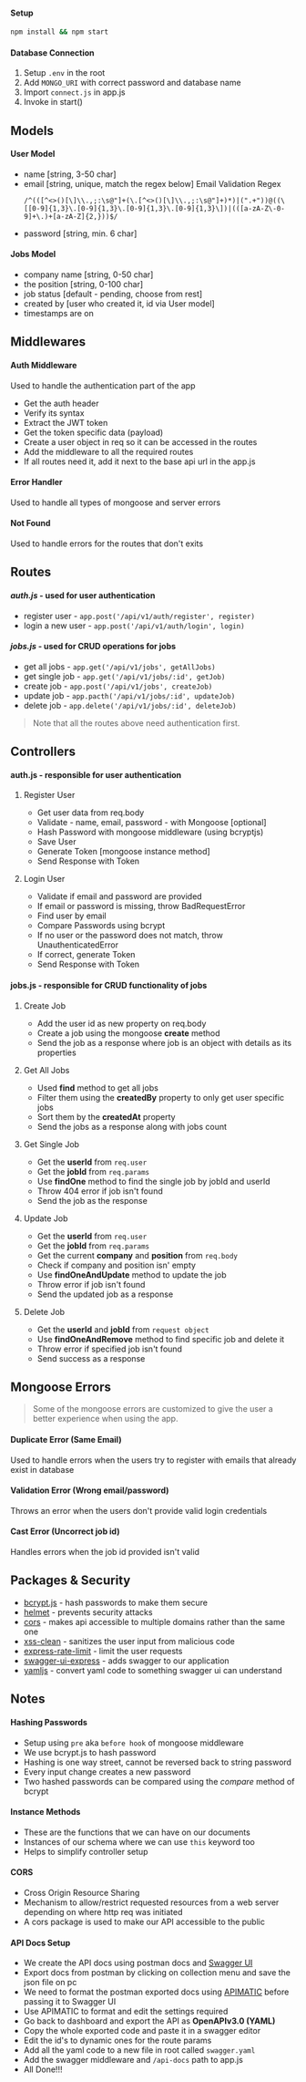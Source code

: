 #### Setup

```bash
npm install && npm start
```

#### Database Connection

1. Setup `.env` in the root
2. Add `MONGO_URI` with correct password and database name
3. Import `connect.js` in app.js
4. Invoke in start()

## Models

#### User Model

- name [string, 3-50 char]
- email [string, unique, match the regex below]
  Email Validation Regex
  ```regex
  /^(([^<>()[\]\\.,;:\s@"]+(\.[^<>()[\]\\.,;:\s@"]+)*)|(".+"))@((\[[0-9]{1,3}\.[0-9]{1,3}\.[0-9]{1,3}\.[0-9]{1,3}\])|(([a-zA-Z\-0-9]+\.)+[a-zA-Z]{2,}))$/
  ```
- password [string, min. 6 char]

#### Jobs Model

- company name [string, 0-50 char]
- the position [string, 0-100 char]
- job status [default - pending, choose from rest]
- created by [user who created it, id via User model]
- timestamps are on

## Middlewares

#### Auth Middleware

Used to handle the authentication part of the app

- Get the auth header
- Verify its syntax
- Extract the JWT token
- Get the token specific data (payload)
- Create a user object in req so it can be accessed in the routes
- Add the middleware to all the required routes
- If all routes need it, add it next to the base api url in the app.js

#### Error Handler

Used to handle all types of mongoose and server errors

#### Not Found

Used to handle errors for the routes that don't exits

## Routes

#### _auth.js_ - used for user authentication

- register user - `app.post('/api/v1/auth/register', register)`
- login a new user - `app.post('/api/v1/auth/login', login)`

#### _jobs.js_ - used for CRUD operations for jobs

- get all jobs - `app.get('/api/v1/jobs', getAllJobs)`
- get single job - `app.get('/api/v1/jobs/:id', getJob)`
- create job - `app.post('/api/v1/jobs', createJob)`
- update job - `app.pacth('/api/v1/jobs/:id', updateJob)`
- delete job - `app.delete('/api/v1/jobs/:id', deleteJob)`

> Note that all the routes above need authentication first.

## Controllers

#### **auth.js** - responsible for user authentication

1. Register User

   - Get user data from req.body
   - Validate - name, email, password - with Mongoose [optional]
   - Hash Password with mongoose middleware (using bcryptjs)
   - Save User
   - Generate Token [mongoose instance method]
   - Send Response with Token

2. Login User
   - Validate if email and password are provided
   - If email or password is missing, throw BadRequestError
   - Find user by email
   - Compare Passwords using bcrypt
   - If no user or the password does not match, throw UnauthenticatedError
   - If correct, generate Token
   - Send Response with Token

#### **jobs.js** - responsible for CRUD functionality of jobs

1. Create Job

   - Add the user id as new property on req.body
   - Create a job using the mongoose **create** method
   - Send the job as a response where job is an object with details as its properties

2. Get All Jobs

   - Used **find** method to get all jobs
   - Filter them using the **createdBy** property to only get user specific jobs
   - Sort them by the **createdAt** property
   - Send the jobs as a response along with jobs count

3. Get Single Job

   - Get the **userId** from `req.user`
   - Get the **jobId** from `req.params`
   - Use **findOne** method to find the single job by jobId and userId
   - Throw 404 error if job isn't found
   - Send the job as the response

4. Update Job

   - Get the **userId** from `req.user`
   - Get the **jobId** from `req.params`
   - Get the current **company** and **position** from `req.body`
   - Check if company and position isn' empty
   - Use **findOneAndUpdate** method to update the job
   - Throw error if job isn't found
   - Send the updated job as a response

5. Delete Job

   - Get the **userId** and **jobId** from `request object`
   - Use **findOneAndRemove** method to find specific job and delete it
   - Throw error if specified job isn't found
   - Send success as a response

## Mongoose Errors

> Some of the mongoose errors are customized to give the user a better experience when using the app.

#### Duplicate Error (Same Email)

Used to handle errors when the users try to register with emails that already exist in database

#### Validation Error (Wrong email/password)

Throws an error when the users don't provide valid login credentials

#### Cast Error (Uncorrect job id)

Handles errors when the job id provided isn't valid

## Packages & Security

- [bcrypt.js](https://github.com/dcodeIO/bcrypt.js#readme) - hash passwords to make them secure
- [helmet](https://helmetjs.github.io/) - prevents security attacks
- [cors](https://github.com/expressjs/cors#readme) - makes api accessible to multiple domains rather than the same one
- [xss-clean](https://github.com/jsonmaur/xss-clean) - sanitizes the user input from malicious code
- [express-rate-limit](https://github.com/nfriedly/express-rate-limit) - limit the user requests
- [swagger-ui-express](https://github.com/scottie1984/swagger-ui-express) - adds swagger to our application
- [yamljs](https://github.com/jeremyfa/yaml.js#readme) - convert yaml code to something swagger ui can understand

## Notes

#### Hashing Passwords

- Setup using `pre` aka `before hook` of mongoose middleware
- We use bcrypt.js to hash password
- Hashing is one way street, cannot be reversed back to string password
- Every input change creates a new password
- Two hashed passwords can be compared using the _compare_ method of bcrypt

#### Instance Methods

- These are the functions that we can have on our documents
- Instances of our schema where we can use `this` keyword too
- Helps to simplify controller setup

#### CORS

- Cross Origin Resource Sharing
- Mechanism to allow/restrict requested resources from a web server depending on where http req was initiated
- A cors package is used to make our API accessible to the public

#### API Docs Setup

- We create the API docs using postman docs and [Swagger UI](https://swagger.io/)
- Export docs from postman by clicking on collection menu and save the json file on pc
- We need to format the postman exported docs using [APIMATIC](https://www.apimatic.io/) before passing it to Swagger UI
- Use APIMATIC to format and edit the settings required
- Go back to dashboard and export the API as **OpenAPIv3.0 (YAML)**
- Copy the whole exported code and paste it in a swagger editor
- Edit the id's to dynamic ones for the route params
- Add all the yaml code to a new file in root called `swagger.yaml`
- Add the swagger middleware and `/api-docs` path to app.js
- All Done!!!
